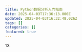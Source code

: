 ```yaml
---
title: Python数据分析入门指南
date: 2025-04-03T17:36:13.000Z
updated: 2025-04-03T16:32:48.026Z
tags: []
categories: []
featured: true
---
```

13
